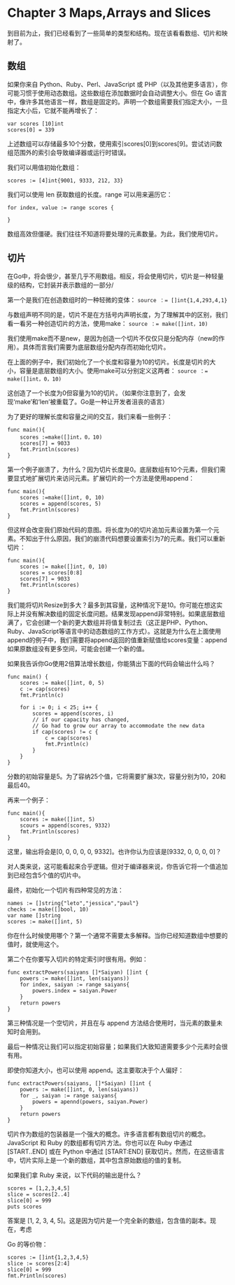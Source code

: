 # Chapter 3 Maps,Arrays and Slices
到目前为止，我们已经看到了一些简单的类型和结构。现在该看看数组、切片和映射了。

## 数组
如果你来自 Python、Ruby、Perl、JavaScript 或 PHP（以及其他更多语言），你可能习惯于使用动态数组。这些数组在添加数据时会自动调整大小。但在 Go 语言中，像许多其他语言一样，数组是固定的。声明一个数组需要我们指定大小，一旦指定大小后，它就不能再增长了：
```git
var scores [10]int
scores[0] = 339
```
上述数组可以存储最多10个分数，使用索引scores[0]到scores[9]。尝试访问数组范围外的索引会导致编译器或运行时错误。

我们可以用值初始化数组：
```git
scores := [4]int{9001, 9333, 212, 33}
```

我们可以使用 len 获取数组的长度。range 可以用来遍历它：
```git
for index, value := range scores {

}
```

数组高效但僵硬。我们往往不知道将要处理的元素数量。为此，我们使用切片。

## 切片
在Go中，将会很少，甚至几乎不用数组。相反，将会使用切片，切片是一种轻量级的结构，它封装并表示数组的一部分/

第一个是我们在创造数组时的一种轻微的变体：
`source ：= []int{1,4,293,4,1}`

与数组声明不同的是，切片不是在方括号内声明长度，为了理解其中的区别，我们看一看另一种创造切片的方法，使用make：
`source ：= make([]int，10)`

我们使用make而不是new，是因为创造一个切片不仅仅只是分配内存（new的作用）。具体而言我们需要为底层数组分配内存而初始化切片。

在上面的例子中，我们初始化了一个长度和容量为10的切片。长度是切片的大小，容量是底层数组的大小。使用make可以分别定义这两者：
`source ：= make([]int，0，10)`

这创造了一个长度为0但容量为10的切片。（如果你注意到了，会发现‘make’和‘len’被重载了。Go是一种让开发者沮丧的语言）

为了更好的理解长度和容量之间的交互，我们来看一些例子：
```git
func main(){
    scores :=make([]int，0，10)
    scores[7] = 9033
    fmt.Println(scores)
}
```

第一个例子崩溃了，为什么？因为切片长度是0。底层数组有10个元素，但我们需要显式地扩展切片来访问元素。扩展切片的一个方法是使用append：
```git
func main(){
    scores :=make([]int, 0, 10)
    scores = append(scores, 5)
    fmt.Println(scores)
}
```

但这样会改变我们原始代码的意图。将长度为0的切片追加元素设置为第一个元素。不知出于什么原因，我们的崩溃代码想要设置索引为7的元素。我们可以重新切片：
```
func main(){
    scores := make([]int, 0, 10)
    scores = scores[0:8]
    scores[7] = 9033
    fmt.Println(scores)
}
```

我们能将切片Resize到多大？最多到其容量，这种情况下是10。你可能在想这实际上并没有解决数组的固定长度问题。结果发现append非常特别。如果底层数组满了，它会创建一个新的更大数组并将值复制过去（这正是PHP、Python、Ruby、JavaScript等语言中的动态数组的工作方式）。这就是为什么在上面使用append的例子中，我们需要将append返回的值重新赋值给scores变量：append如果原数组没有更多空间，可能会创建一个新的值。

如果我告诉你Go使用2倍算法增长数组，你能猜出下面的代码会输出什么吗？
```
func main() {
    scores := make([]int, 0, 5)
    c := cap(scores)
    fmt.Println(c)
    
    for i := 0; i < 25; i++ {
        scores = append(scores, i)
        // if our capacity has changed,
        // Go had to grow our array to accommodate the new data
        if cap(scores) != c {
            c = cap(scores)
            fmt.Println(c)
        }
    }
}
```

分数的初始容量是5。为了容纳25个值，它将需要扩展3次，容量分别为10，20和最后40。

再来一个例子：
```
func main(){
    scores := make([]int, 5)
    scours = append(scores, 9332)
    fmt.Println(scores)
}
```
这里，输出将会是[0, 0, 0, 0, 0, 9332]。也许你认为应该是[9332, 0, 0, 0, 0]？

对人类来说，这可能看起来合乎逻辑。但对于编译器来说，你告诉它将一个值追加到已经包含5个值的切片中。

最终，初始化一个切片有四种常见的方法：
```
names := []string{"leto","jessica","paul"}
checks := make([]bool, 10)
var name []string
scores := make([]int, 5)
```
你在什么时候使用哪个？第一个通常不需要太多解释。当你已经知道数组中想要的值时，就使用这个。

第二个在你要写入切片的特定索引时很有用。例如：
```
func extractPowers(saiyans []*Saiyan) []int {
    powers := make([]int, len(saiyans))
    for index, saiyan := range saiyans{
        powers.index = saiyan.Power
    }
    return powers
}
```

第三种情况是一个空切片，并且在与 append 方法结合使用时，当元素的数量未知时会用到。

最后一种情况让我们可以指定初始容量；如果我们大致知道需要多少个元素时会很有用。

即使你知道大小，也可以使用 append。这主要取决于个人偏好：
```
func extractPowers(saiyans, []*Saiyan) []int {
    powers := make([]int, 0, len(saiyans))
    for _, saiyan := range saiyans{
        powers = apennd(powers, saiyan.Power)
    } 
    return powers
}
```
切片作为数组的包装器是一个强大的概念。许多语言都有数组切片的概念。JavaScript 和 Ruby 的数组都有切片方法。你也可以在 Ruby 中通过 [START..END] 或在 Python 中通过 [START:END] 获取切片。然而，在这些语言中，切片实际上是一个新的数组，其中包含原始数组的值的复制。

如果我们拿 Ruby 来说，以下代码的输出是什么？
```
scores = [1,2,3,4,5]
slice = scores[2..4]
slice[0] = 999
puts scores
```
答案是 [1, 2, 3, 4, 5]。这是因为切片是一个完全新的数组，包含值的副本。现在，考虑

Go 的等价物：
```
scores := []int{1,2,3,4,5}
slice := scores[2:4]
slice[0] = 999
fmt.Println(scores)
```















